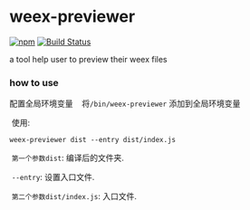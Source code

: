 # weex-previewer

[![npm](https://img.shields.io/npm/v/weex-previewer.svg?maxAge=2592000)]() 
[![Build Status](https://travis-ci.org/weexteam/weex-previewer.svg?branch=master)](https://travis-ci.org/weexteam/weex-previewer)

a tool help user to preview their weex files

### how to use

配置全局环境变量
  
  将`/bin/weex-previewer` 添加到全局环境变量
  
  使用:
  ```
  weex-previewer dist --entry dist/index.js
  ```
  
  `第一个参数dist`: 编译后的文件夹.
  
  `--entry`: 设置入口文件.
  
  `第二个参数dist/index.js`: 入口文件.
